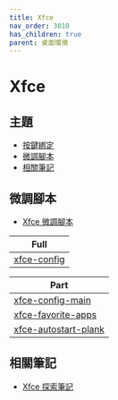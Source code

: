 ```yaml
---
title: Xfce
nav_order: 3010
has_children: true
parent: 桌面環境
---
```



# Xfce


## 主題

* [按鍵綁定](https://samwhelp.github.io/note-about-linuxmint/read/master/desktop-environment/xfce/keybind.html)
* [微調腳本](#微調腳本)
* [相關筆記](#相關筆記)


## 微調腳本

*  [Xfce 微調腳本](https://github.com/samwhelp/linuxmint-adjustment/tree/main/prototype/de/xfce)

| Full |
| --- |
| [xfce-config](https://github.com/samwhelp/linuxmint-adjustment/tree/main/prototype/de/xfce/full/xfce-config) |

| Part |
| --- |
| [xfce-config-main](https://github.com/samwhelp/linuxmint-adjustment/tree/main/prototype/de/xfce/part/xfce-config-main) |
| [xfce-favorite-apps](https://github.com/samwhelp/linuxmint-adjustment/tree/main/prototype/de/xfce/part/xfce-favorite-apps) |
| [xfce-autostart-plank](https://github.com/samwhelp/linuxmint-adjustment/tree/main/prototype/de/xfce/part/xfce-autostart-plank) |


## 相關筆記

* [Xfce 探索筆記](https://samwhelp.github.io/note-about-xfce/)
